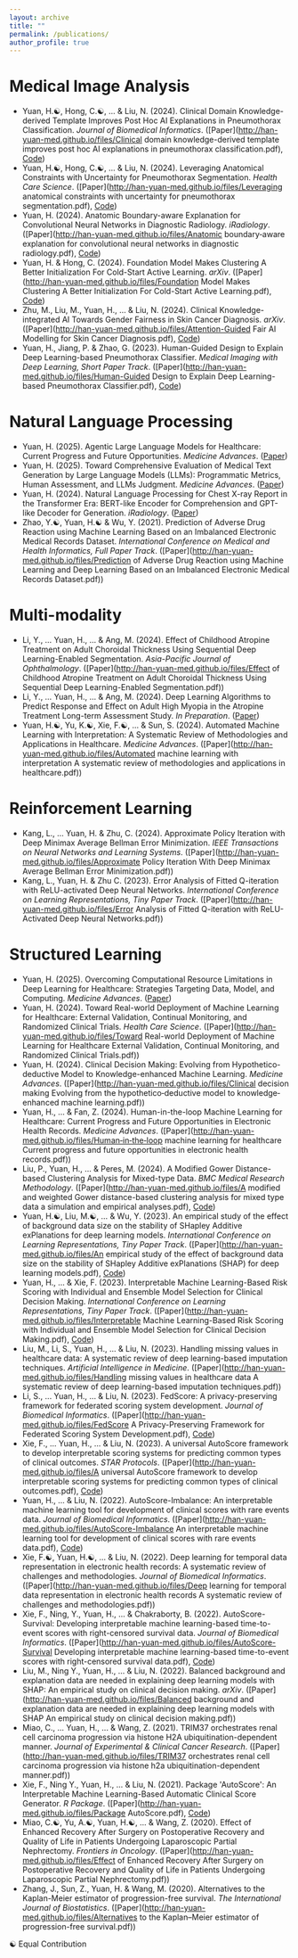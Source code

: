 ```yaml
---
layout: archive
title: ""
permalink: /publications/
author_profile: true
---
```

# Medical Image Analysis
* Yuan, H.☯︎, Hong, C.☯︎, ... & Liu, N. (2024). Clinical Domain Knowledge-derived Template Improves Post Hoc AI Explanations in Pneumothorax Classification. *Journal of Biomedical Informatics*. ([Paper](http://han-yuan-med.github.io/files/Clinical domain knowledge-derived template improves post hoc AI explanations in pneumothorax classification.pdf), [Code](https://github.com/Han-Yuan-Med/template-explanation))
* Yuan, H.☯︎, Hong, C.☯︎, ... & Liu, N. (2024). Leveraging Anatomical Constraints with Uncertainty for Pneumothorax Segmentation. *Health Care Science*. ([Paper](http://han-yuan-med.github.io/files/Leveraging anatomical constraints with uncertainty for pneumothorax segmentation.pdf), [Code](https://github.com/Han-Yuan-Med/constrained-learning))
* Yuan, H. (2024). Anatomic Boundary-aware Explanation for Convolutional Neural Networks in Diagnostic Radiology. *iRadiology*. ([Paper](http://han-yuan-med.github.io/files/Anatomic boundary‐aware explanation for convolutional neural networks in diagnostic radiology.pdf), [Code](https://github.com/Han-Yuan-Med/constrained-explanation))
* Yuan, H. & Hong, C. (2024). Foundation Model Makes Clustering A Better Initialization For Cold-Start Active Learning. *arXiv*. ([Paper](http://han-yuan-med.github.io/files/Foundation Model Makes Clustering A Better Initialization For Cold-Start Active Learning.pdf), [Code](https://github.com/Han-Yuan-Med/foundation-model))
* Zhu, M., Liu, M., Yuan, H., … & Liu, N. (2024). Clinical Knowledge-integrated AI Towards Gender Fairness in Skin Cancer Diagnosis. *arXiv*. ([Paper](http://han-yuan-med.github.io/files/Attention-Guided Fair AI Modelling for Skin Cancer Diagnosis.pdf), [Code](https://github.com/))
* Yuan, H., Jiang, P. & Zhao, G. (2023). Human-Guided Design to Explain Deep Learning-based Pneumothorax Classifier. *Medical Imaging with Deep Learning, Short Paper Track*. ([Paper](http://han-yuan-med.github.io/files/Human-Guided Design to Explain Deep Learning-based Pneumothorax Classifier.pdf), [Code](https://github.com/Han-Yuan-Med/template-explanation))

# Natural Language Processing
* Yuan, H. (2025). Agentic Large Language Models for Healthcare: Current Progress and Future Opportunities. *Medicine Advances*. ([Paper](http://han-yuan-med.github.io/files/.pdf))
* Yuan, H. (2025). Toward Comprehensive Evaluation of Medical Text Generation by Large Language Models (LLMs): Programmatic Metrics, Human Assessment, and LLMs Judgment. *Medicine Advances*. ([Paper](http://han-yuan-med.github.io/files/.pdf))
* Yuan, H. (2024). Natural Language Processing for Chest X-ray Report in the Transformer Era: BERT-like Encoder for Comprehension and GPT-like Decoder for Generation. *iRadiology*. ([Paper](http://han-yuan-med.github.io/files/.pdf))
* Zhao, Y.☯︎, Yuan, H.☯︎ & Wu, Y. (2021). Prediction of Adverse Drug Reaction using Machine Learning Based on an Imbalanced Electronic Medical Records Dataset. *International Conference on Medical and Health Informatics, Full Paper Track*. ([Paper](http://han-yuan-med.github.io/files/Prediction of Adverse Drug Reaction using Machine Learning and Deep Learning Based on an Imbalanced Electronic Medical Records Dataset.pdf))

# Multi-modality
* Li, Y., … Yuan, H., … & Ang, M. (2024). Effect of Childhood Atropine Treatment on Adult Choroidal Thickness Using Sequential Deep Learning-Enabled Segmentation. *Asia-Pacific Journal of Ophthalmology*. ([Paper](http://han-yuan-med.github.io/files/Effect of Childhood Atropine Treatment on Adult Choroidal Thickness Using Sequential Deep Learning-Enabled Segmentation.pdf))
* Li, Y., … Yuan, H., … & Ang, M. (2024). Deep Learning Algorithms to Predict Response and Effect on Adult High Myopia in the Atropine Treatment Long-term Assessment Study. *In Preparation*. ([Paper](http://han-yuan-med.github.io/files/.pdf))
* Yuan, H.☯︎, Yu, K.☯︎, Xie, F.☯︎, ... & Sun, S. (2024). Automated Machine Learning with Interpretation: A Systematic Review of Methodologies and Applications in Healthcare. *Medicine Advances*. ([Paper](http://han-yuan-med.github.io/files/Automated machine learning with interpretation A systematic review of methodologies and applications in healthcare.pdf))

# Reinforcement Learning
* Kang, L., … Yuan, H. & Zhu, C. (2024). Approximate Policy Iteration with Deep Minimax Average Bellman Error Minimization. *IEEE Transactions on Neural Networks and Learning Systems*. ([Paper](http://han-yuan-med.github.io/files/Approximate Policy Iteration With Deep Minimax Average Bellman Error Minimization.pdf))
* Kang, L., Yuan, H. & Zhu C. (2023). Error Analysis of Fitted Q-iteration with ReLU-activated Deep Neural Networks. *International Conference on Learning Representations, Tiny Paper Track*. ([Paper](http://han-yuan-med.github.io/files/Error Analysis of Fitted Q-iteration with ReLU-Activated Deep Neural Networks.pdf))

# Structured Learning
* Yuan, H. (2025). Overcoming Computational Resource Limitations in Deep Learning for Healthcare: Strategies Targeting Data, Model, and Computing. *Medicine Advances*. ([Paper](http://han-yuan-med.github.io/files/.pdf))
* Yuan, H. (2024). Toward Real-world Deployment of Machine Learning for Healthcare: External Validation, Continual Monitoring, and Randomized Clinical Trials. *Health Care Science*. ([Paper](http://han-yuan-med.github.io/files/Toward Real-world Deployment of Machine Learning for Healthcare External Validation, Continual Monitoring, and Randomized Clinical Trials.pdf))
* Yuan, H. (2024). Clinical Decision Making: Evolving from Hypothetico-deductive Model to Knowledge-enhanced Machine Learning. *Medicine Advances*. ([Paper](http://han-yuan-med.github.io/files/Clinical decision making Evolving from the hypothetico‐deductive model to knowledge‐enhanced machine learning.pdf))
* Yuan, H., … & Fan, Z. (2024). Human-in-the-loop Machine Learning for Healthcare: Current Progress and Future Opportunities in Electronic Health Records. *Medicine Advances*. ([Paper](http://han-yuan-med.github.io/files/Human‐in‐the‐loop machine learning for healthcare Current progress and future opportunities in electronic health records.pdf))
* Liu, P., Yuan, H., … & Peres, M. (2024). A Modified Gower Distance-based Clustering Analysis for Mixed-type Data. *BMC Medical Research Methodology*. ([Paper](http://han-yuan-med.github.io/files/A modified and weighted Gower distance-based clustering analysis for mixed type data a simulation and empirical analyses.pdf), [Code](https://github.com/Pinyan-Liu/DAFI-Gower-Distance))
* Yuan, H.☯︎, Liu, M.☯︎, … & Wu, Y. (2023). An empirical study of the effect of background data size on the stability of SHapley Additive exPlanations for deep learning models. *International Conference on Learning Representations, Tiny Paper Track*. ([Paper](http://han-yuan-med.github.io/files/An empirical study of the effect of background data size on the stability of SHapley Additive exPlanations (SHAP) for deep learning models.pdf), [Code](https://github.com/Han-Yuan-Med/shap-bg-size))
* Yuan, H., … & Xie, F. (2023). Interpretable Machine Learning-Based Risk Scoring with Individual and Ensemble Model Selection for Clinical Decision Making. *International Conference on Learning Representations, Tiny Paper Track*. ([Paper](http://han-yuan-med.github.io/files/Interpretable Machine Learning-Based Risk Scoring with Individual and Ensemble Model Selection for Clinical Decision Making.pdf), [Code](https://github.com/Han-Yuan-Med/comparison))
* Liu, M., Li, S., Yuan, H., ... & Liu, N. (2023). Handling missing values in healthcare data: A systematic review of deep learning-based imputation techniques. *Artificial Intelligence in Medicine*. ([Paper](http://han-yuan-med.github.io/files/Handling missing values in healthcare data A systematic review of deep learning-based imputation techniques.pdf))
* Li, S., ... Yuan, H., ... & Liu, N. (2023). FedScore: A privacy-preserving framework for federated scoring system development. *Journal of Biomedical Informatics*. ([Paper](http://han-yuan-med.github.io/files/FedScore A Privacy-Preserving Framework for Federated Scoring System Development.pdf), [Code](https://github.com/nliulab/FedScore))
* Xie, F., ... Yuan, H., ... & Liu, N. (2023). A universal AutoScore framework to develop interpretable scoring systems for predicting common types of clinical outcomes. *STAR Protocols*. ([Paper](http://han-yuan-med.github.io/files/A universal AutoScore framework to develop interpretable scoring systems for predicting common types of clinical outcomes.pdf), [Code](https://github.com/nliulab/AutoScore))
* Yuan, H., ... & Liu, N. (2022). AutoScore-Imbalance: An interpretable machine learning tool for development of clinical scores with rare events data. *Journal of Biomedical Informatics*. ([Paper](http://han-yuan-med.github.io/files/AutoScore-Imbalance An interpretable machine learning tool for development of clinical scores with rare events data.pdf), [Code](https://github.com/nliulab/AutoScore-Imbalance))
* Xie, F.☯︎, Yuan, H.☯︎, ... & Liu, N. (2022). Deep learning for temporal data representation in electronic health records: A systematic review of challenges and methodologies. *Journal of Biomedical Informatics*. ([Paper](http://han-yuan-med.github.io/files/Deep learning for temporal data representation in electronic health records A systematic review of challenges and methodologies.pdf))
* Xie, F., Ning, Y., Yuan, H., ... & Chakraborty, B. (2022). AutoScore-Survival: Developing interpretable machine learning-based time-to-event scores with right-censored survival data. *Journal of Biomedical Informatics*. ([Paper](http://han-yuan-med.github.io/files/AutoScore-Survival Developing interpretable machine learning-based time-to-event scores with right-censored survival data.pdf), [Code](https://github.com/nliulab/AutoScore-Survival))
* Liu, M., Ning Y., Yuan, H., … & Liu, N. (2022). Balanced background and explanation data are needed in explaining deep learning models with SHAP: An empirical study on clinical decision making. *arXiv*. ([Paper](http://han-yuan-med.github.io/files/Balanced background and explanation data are needed in explaining deep learning models with SHAP An empirical study on clinical decision making.pdf))
* Miao, C., ... Yuan, H., ... & Wang, Z. (2021). TRIM37 orchestrates renal cell carcinoma progression via histone H2A ubiquitination-dependent manner. *Journal of Experimental & Clinical Cancer Research*. ([Paper](http://han-yuan-med.github.io/files/TRIM37 orchestrates renal cell carcinoma progression via histone h2a ubiquitination-dependent manner.pdf))
* Xie, F., Ning Y., Yuan, H., ... & Liu, N. (2021). Package 'AutoScore': An Interpretable Machine Learning-Based Automatic Clinical Score Generator. *R Package*. ([Paper](http://han-yuan-med.github.io/files/Package AutoScore.pdf), [Code](https://github.com/nliulab/AutoScore))
* Miao, C.☯︎, Yu, A.☯︎, Yuan, H.☯︎, ... & Wang, Z. (2020). Effect of Enhanced Recovery After Surgery on Postoperative Recovery and Quality of Life in Patients Undergoing Laparoscopic Partial Nephrectomy. *Frontiers in Oncology*. ([Paper](http://han-yuan-med.github.io/files/Effect of Enhanced Recovery After Surgery on Postoperative Recovery and Quality of Life in Patients Undergoing Laparoscopic Partial Nephrectomy.pdf))
* Zhang, J., Sun, Z., Yuan, H. & Wang, M. (2020). Alternatives to the Kaplan-Meier estimator of progression-free survival. *The International Journal of Biostatistics*. ([Paper](http://han-yuan-med.github.io/files/Alternatives to the Kaplan–Meier estimator of progression-free survival.pdf))

☯︎ Equal Contribution
